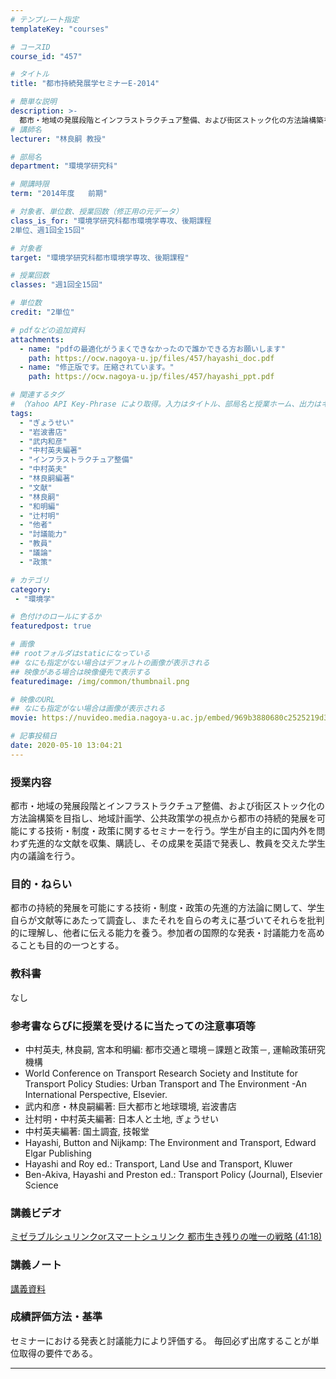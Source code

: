 ```yaml
---
# テンプレート指定
templateKey: "courses"

# コースID
course_id: "457"

# タイトル
title: "都市持続発展学セミナーE-2014"

# 簡単な説明
description: >-
  都市・地域の発展段階とインフラストラクチュア整備、および街区ストック化の方法論構築を目指し、地域計画学、公共政策学の視点から都市の持続的発展を可能にする技術・制度・政策に関するセミナーを行う。学生が自主的に国内外を問わず先進的な文献を収集、購読し、その成果を英語で発表し、教員を交えた学生内の議論を行う。 ....
# 講師名
lecturer: "林良嗣 教授"

# 部局名
department: "環境学研究科"

# 開講時限
term: "2014年度	前期"

# 対象者、単位数、授業回数（修正用の元データ）
class_is_for: "環境学研究科都市環境学専攻、後期課程
2単位、週1回全15回"

# 対象者
target: "環境学研究科都市環境学専攻、後期課程"

# 授業回数
classes: "週1回全15回"

# 単位数
credit: "2単位"

# pdfなどの追加資料
attachments:
  - name: "pdfの最適化がうまくできなかったので誰かできる方お願いします" 
    path: https://ocw.nagoya-u.jp/files/457/hayashi_doc.pdf
  - name: "修正版です。圧縮されています。" 
    path: https://ocw.nagoya-u.jp/files/457/hayashi_ppt.pdf

# 関連するタグ
# （Yahoo API Key-Phrase により取得。入力はタイトル、部局名と授業ホーム、出力はキーフレーズ（tags））
tags:
  - "ぎょうせい"
  - "岩波書店"
  - "武内和彦"
  - "中村英夫編著"
  - "インフラストラクチュア整備"
  - "中村英夫"
  - "林良嗣編著"
  - "文献"
  - "林良嗣"
  - "和明編"
  - "辻村明"
  - "他者"
  - "討議能力"
  - "教員"
  - "議論"
  - "政策"

# カテゴリ
category:
 - "環境学"

# 色付けのロールにするか
featuredpost: true

# 画像
## rootフォルダはstaticになっている
## なにも指定がない場合はデフォルトの画像が表示される
## 映像がある場合は映像優先で表示する
featuredimage: /img/common/thumbnail.png

# 映像のURL
## なにも指定がない場合は画像が表示される
movie: https://nuvideo.media.nagoya-u.ac.jp/embed/969b3880680c2525219d326b94ff0e98b86840b2

# 記事投稿日
date: 2020-05-10 13:04:21
---
```


### 授業内容

都市・地域の発展段階とインフラストラクチュア整備、および街区ストック化の方法論構築を目指し、地域計画学、公共政策学の視点から都市の持続的発展を可能にする技術・制度・政策に関するセミナーを行う。学生が自主的に国内外を問わず先進的な文献を収集、購読し、その成果を英語で発表し、教員を交えた学生内の議論を行う。








### 目的・ねらい

都市の持続的発展を可能にする技術・制度・政策の先進的方法論に関して、学生自らが文献等にあたって調査し、またそれを自らの考えに基づいてそれらを批判的に理解し、他者に伝える能力を養う。参加者の国際的な発表・討議能力を高めることも目的の一つとする。 

### 教科書

なし

### 参考書ならびに授業を受けるに当たっての注意事項等

  * 中村英夫, 林良嗣, 宮本和明編: 都市交通と環境－課題と政策－, 運輸政策研究機構
  * World Conference on Transport Research Society and Institute for Transport Policy Studies: Urban Transport and The Environment -An International Perspective, Elsevier.
  * 武内和彦・林良嗣編著: 巨大都市と地球環境, 岩波書店
  * 辻村明・中村英夫編著: 日本人と土地, ぎょうせい
  * 中村英夫編著: 国土調査, 技報堂
  * Hayashi, Button and Nijkamp: The Environment and Transport, Edward Elgar Publishing
  * Hayashi and Roy ed.: Transport, Land Use and Transport, Kluwer
  * Ben-Akiva, Hayashi and Preston ed.: Transport Policy (Journal), Elsevier Science





### 講義ビデオ

<a href="https://nuvideo.media.nagoya-u.ac.jp/embed/969b3880680c2525219d326b94ff0e98b86840b2" target="blank">ミゼラブルシュリンクorスマートシュリンク 都市生き残りの唯一の戦略 (41:18)</a>


### 講義ノート

[講義資料](https://ocw.nagoya-u.jp/files/457/hayashi_ppt.pdf) 







### 成績評価方法・基準

セミナーにおける発表と討議能力により評価する。 毎回必ず出席することが単位取得の要件である。





-----